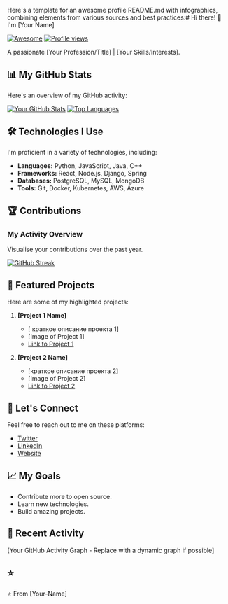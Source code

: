 Here's a template for an awesome profile README.md with infographics, combining elements from various sources and best practices:# Hi there! 👋 I'm [Your Name]

[![Awesome](https://cdn.rawgit.com/sindresorhus/awesome/d7305f38d29fed78fa856bdd97ff60e36d3291/media/badge.svg)](https://github.com/sindresorhus/awesome)
[![Profile views](https://komarev.com/ghpvc/?username=your-github-username&style=for-the-badge&color=brightgreen)](https://github.com/your-github-username)

A passionate [Your Profession/Title] | [Your Skills/Interests].

## 📊 My GitHub Stats

Here's an overview of my GitHub activity:

[![Your GitHub Stats](https://github-readme-stats.vercel.app/api?username=your-github-username&show_icons=true&theme=radical)](https://github.com/your-github-username)
[![Top Languages](https://github-readme-stats.vercel.app/api/top-langs/?username=your-github-username&layout=compact&theme=dracula)](https://github.com/your-github-username)

## 🛠️ Technologies I Use

I'm proficient in a variety of technologies, including:

* **Languages:** Python, JavaScript, Java, C++
* **Frameworks:** React, Node.js, Django, Spring
* **Databases:** PostgreSQL, MySQL, MongoDB
* **Tools:** Git, Docker, Kubernetes, AWS, Azure

## 🏆 Contributions

### My Activity Overview

Visualise your contributions over the past year.

[![GitHub Streak](https://github-readme-streak-stats.herokuapp.com/?user=your-github-username&theme=tokyonight)](https://github.com/your-github-username)

## 🌟 Featured Projects

Here are some of my highlighted projects:

1.  **[Project 1 Name]**
    * [ краткое описание проекта 1]
    * [Image of Project 1]
    * [Link to Project 1](https://github.com/your-github-username/project1)

2.  **[Project 2 Name]**
    * [краткое описание проекта 2]
    * [Image of Project 2]
    * [Link to Project 2](https://github.com/your-github-username/project2)

## 💬 Let's Connect

Feel free to reach out to me on these platforms:

* [Twitter](https://twitter.com/your-twitter-username)
* [LinkedIn](https://www.linkedin.com/in/your-linkedin-username)
* [Website](https://your-website.com)

## 📈 My Goals

* Contribute more to open source.
* Learn new technologies.
* Build amazing projects.

## 📣 Recent Activity

[Your GitHub Activity Graph - Replace with a dynamic graph if possible]

## ⭐️

⭐️ From [Your-Name]
